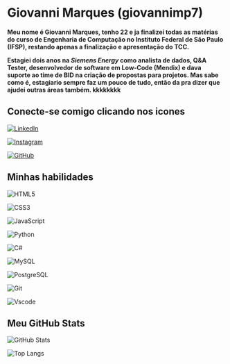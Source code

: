 # Giovanni Marques (giovannimp7)

**Meu nome é Giovanni Marques, tenho 22 e ja finalizei todas as matérias do curso de Engenharia de Computação no Instituto Federal de São Paulo (IFSP), restando apenas a finalização e apresentação do TCC.**

**Estagiei dois anos na *Siemens Energy* como analista de dados, Q&A Tester, desenvolvedor de software em Low-Code (Mendix) e dava suporte ao time de BID na criação de propostas para projetos. Mas sabe como é, estagiario sempre faz um pouco de tudo, então da pra dizer que ajudei outras áreas também. kkkkkkkk**

## Conecte-se comigo clicando nos icones
[![LinkedIn](https://img.shields.io/badge/LinkedIn-0077B5?style=for-the-badge&logo=linkedin&logoColor=white)](https://www.linkedin.com/in/giovannimarquespereira/)

[![Instagram](https://img.shields.io/badge/-Instagram-%23E4405F?style=for-the-badge&logo=instagram&logoColor=white)](https://www.instagram.com/gmarquess_/)

[![GitHub](https://img.shields.io/badge/GitHub-100000?style=for-the-badge&logo=github&logoColor=white)](https://github.com/giovannimp7)

## Minhas habilidades
![HTML5](https://img.shields.io/badge/HTML5-E34F26?style=for-the-badge&logo=html5&logoColor=white)

![CSS3](https://img.shields.io/badge/CSS3-1572B6?style=for-the-badge&logo=css3&logoColor=white)

![JavaScript](https://img.shields.io/badge/JavaScript-F7DF1E?style=for-the-badge&logo=javascript&logoColor=black)

![Python](https://img.shields.io/badge/python-3670A0?style=for-the-badge&logo=python&logoColor=ffdd54)

![C#](https://img.shields.io/badge/C%23-239120?style=for-the-badge&logo=c-sharp&logoColor=white)

![MySQL](https://img.shields.io/badge/MySQL-00000F?style=for-the-badge&logo=mysql&logoColor=white)

![PostgreSQL](https://img.shields.io/badge/PostgreSQL-000?style=for-the-badge&logo=postgresql)

![Git](https://img.shields.io/badge/GIT-E44C30?style=for-the-badge&logo=git&logoColor=white)

![Vscode](https://img.shields.io/badge/Vscode-007ACC?style=for-the-badge&logo=visual-studio-code&logoColor=white)

## Meu GitHub Stats

![GitHub Stats](https://github-readme-stats.vercel.app/api?username=SEUUSERNAME&theme=transparent&bg_color=000&border_color=30A3DC&show_icons=true&icon_color=30A3DC&title_color=E94D5F&text_color=FFF&hide_title=true&hide=stars)

![Top Langs](https://github-readme-stats-git-masterrstaa-rickstaa.vercel.app/api/top-langs/?username=SEUUSERNAME&layout=compact&bg_color=000&border_color=30A3DC&title_color=E94D5F&text_color=FFF)
